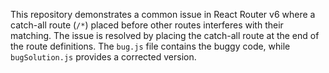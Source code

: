 This repository demonstrates a common issue in React Router v6 where a catch-all route (`/*`) placed before other routes interferes with their matching. The issue is resolved by placing the catch-all route at the end of the route definitions.  The `bug.js` file contains the buggy code, while `bugSolution.js` provides a corrected version.
